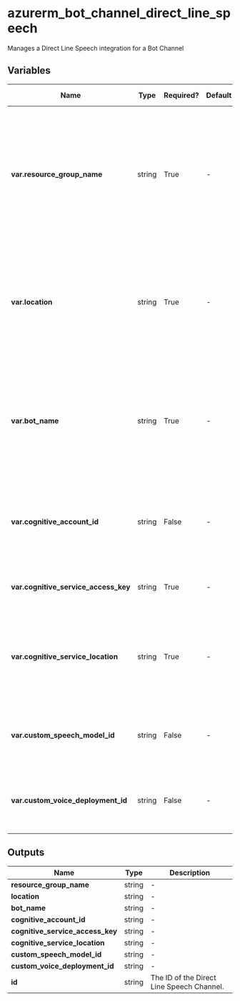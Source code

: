 # azurerm_bot_channel_direct_line_speech

Manages a Direct Line Speech integration for a Bot Channel

## Variables

| Name | Type | Required? | Default  | possible values | Description |
| ---- | ---- | --------- | -------- | ----------- | ----------- |
| **var.resource_group_name** | string | True | -  |  -  | The name of the resource group where the Direct Line Speech Channel should be created. Changing this forces a new resource to be created. | 
| **var.location** | string | True | -  |  -  | Specifies the supported Azure location where the resource exists. Changing this forces a new resource to be created. | 
| **var.bot_name** | string | True | -  |  -  | The name of the Bot Resource this channel will be associated with. Changing this forces a new resource to be created. | 
| **var.cognitive_account_id** | string | False | -  |  -  | The ID of the Cognitive Account this Bot Channel should be associated with. | 
| **var.cognitive_service_access_key** | string | True | -  |  -  | The access key to access the Cognitive Service. | 
| **var.cognitive_service_location** | string | True | -  |  -  | Specifies the supported Azure location where the Cognitive Service resource exists. | 
| **var.custom_speech_model_id** | string | False | -  |  -  | The custom speech model id for the Direct Line Speech Channel. | 
| **var.custom_voice_deployment_id** | string | False | -  |  -  | The custom voice deployment id for the Direct Line Speech Channel. | 



## Outputs

| Name | Type | Description |
| ---- | ---- | --------- | 
| **resource_group_name** | string  | - | 
| **location** | string  | - | 
| **bot_name** | string  | - | 
| **cognitive_account_id** | string  | - | 
| **cognitive_service_access_key** | string  | - | 
| **cognitive_service_location** | string  | - | 
| **custom_speech_model_id** | string  | - | 
| **custom_voice_deployment_id** | string  | - | 
| **id** | string  | The ID of the Direct Line Speech Channel. | 